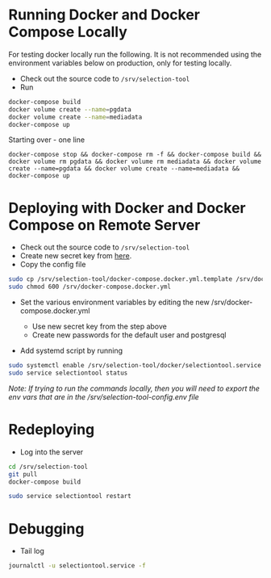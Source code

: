 # Running Docker and Docker Compose Locally

For testing docker locally run the following. It is not recommended using the environment variables
below on production, only for testing locally.

* Check out the source code to `/srv/selection-tool`
* Run 

```bash
docker-compose build
docker volume create --name=pgdata
docker volume create --name=mediadata
docker-compose up
```

Starting over - one line

`docker-compose stop && docker-compose rm -f && docker-compose build && docker volume rm pgdata && docker volume rm mediadata && docker volume create --name=pgdata && docker volume create --name=mediadata && docker-compose up`


# Deploying with Docker and Docker Compose on Remote Server

* Check out the source code to `/srv/selection-tool`
* Create new secret key from [here](http://www.miniwebtool.com/django-secret-key-generator/).
* Copy the config file
   
```bash
sudo cp /srv/selection-tool/docker-compose.docker.yml.template /srv/docker-compose.docker.yml
sudo chmod 600 /srv/docker-compose.docker.yml
```
* Set the various environment variables by editing the new /srv/docker-compose.docker.yml

    * Use new secret key from the step above
    * Create new passwords for the default user and postgresql
    
* Add systemd script by running

```bash
sudo systemctl enable /srv/selection-tool/docker/selectiontool.service
sudo service selectiontool status
```

*Note: If trying to run the commands locally, then you will need to export the env vars that are in the /srv/selection-tool-config.env file*

# Redeploying

* Log into the server

```bash
cd /srv/selection-tool
git pull
docker-compose build

sudo service selectiontool restart
```

# Debugging

* Tail log

```bash
journalctl -u selectiontool.service -f
```

